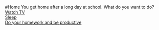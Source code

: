 #Home
You get home after a long day at school. What do you want to do?  
[Watch TV](/tv.md)  
[Sleep](/sleep.md)  
[Do your homework and be productive](/hw.md)  
